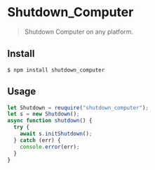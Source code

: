 # Shutdown_Computer

> Shutdown Computer on any platform.

## Install

```
$ npm install shutdown_computer
```

## Usage

```js
let Shutdown = reuquire("shutdown_computer");
let s = new Shutdown();
async function shutdown() {
  try {
    await s.initShutdown();
  } catch (err) {
    console.error(err);
  }
}

